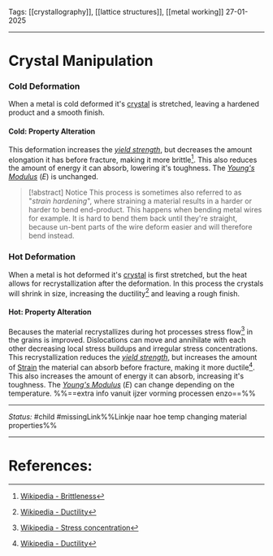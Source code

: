 Tags: [[crystallography]], [[lattice structures]], [[metal working]]
27-01-2025

---
# Crystal Manipulation
### Cold Deformation
When a metal is cold deformed it's [crystal](Crystals.md) is stretched, leaving a hardened product and a smooth finish. 
#### Cold: Property Alteration
This deformation increases the _[yield strength](Yield%20Strength.md)_, but decreases the amount elongation it has before fracture, making it more brittle[^brittle]. This also reduces the amount of energy it can absorb, lowering it's toughness. The _[Young's Modulus](Young's%20Modulus.md)_ ($E$) is unchanged.
> [!abstract] Notice
> This process is sometimes also referred to as "_strain hardening_", where straining a material results in a harder or harder to bend end-product. This happens when bending metal wires for example. It is hard to bend them back until they're straight, because un-bent parts of the wire deform easier and will therefore bend instead.

### Hot Deformation
When a metal is hot deformed it's [crystal](Crystals.md) is first stretched, but the heat allows for recrystallization after the deformation. In this process the crystals will shrink in size, increasing the ductility[^duck] and leaving a rough finish. 
#### Hot: Property Alteration
Becauses the material recrystallizes during hot processes stress flow[^flow] in the grains is improved. Dislocations can move and annihilate with each other decreasing local stress buildups and irregular stress concentrations. This recrystallization reduces the _[yield strength](Yield%20Strength.md)_, but increases the amount of [Strain](Strain.md) the material can absorb before fracture, making it more ductile[^duck]. This also increases the amount of energy it can absorb, increasing it's toughness. The _[Young's Modulus](Young's%20Modulus.md)_ ($E$) can change depending on the temperature. %%==extra info vanuit ijzer vorming processen enzo==%%




---
_Status:_ #child #missingLink%%Linkje naar hoe temp changing material properties%%

---
# References:
[^brittle]: [Wikipedia - Brittleness](https://en.wikipedia.org/wiki/Brittleness)
[^duck]: [Wikipedia - Ductility](https://en.wikipedia.org/wiki/Ductility)
[^flow]: [Wikipedia - Stress concentration](https://en.wikipedia.org/wiki/Stress_concentration)

